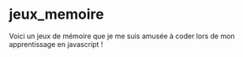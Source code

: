 # jeux_memoire
Voici un jeux de mémoire que je me suis amusée à coder lors de mon apprentissage en javascript !
